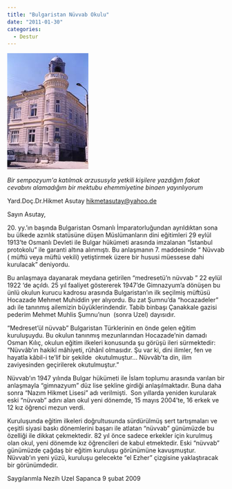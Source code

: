 ```yaml
---
title: "Bulgaristan Nüvvab Okulu"
date: "2011-01-30"
categories: 
  - Destur
---
```


[![nuv.jpeg](../uploads/2011/01/nuv.jpeg)](../uploads/2011/01/nuv.jpeg "nuv.jpeg")

_Bir sempozyum'a katılmak arzususyla yetkili kişilere yazdığım fakat cevabını alamadığım bir mektubu ehemmiyetine binaen yayınlıyorum_

Yard.Doç.Dr.Hikmet Asutay hikmetasutay@yahoo.de

Sayın Asutay,

20\. yy.’ın başında Bulgaristan Osmanlı İmparatorluğundan ayrıldıktan sona bu ülkede azınlık statüsüne düşen Müslümanların dini eğitimleri 29 eylül 1913’te Osmanlı Devleti ile Bulgar hükümeti arasında imzalanan “İstanbul protokolu” ile garanti altına alınmıştı. Bu anlaşmanın 7. maddesinde “ Nüvvab ( müftü veya müftü vekili) yetiştirmek üzere bir hususi müessese dahi kurulacak” deniyordu.

Bu anlaşmaya dayanarak meydana getirilen “medresetü’n nüvvab ” 22 eylül 1922 ‘de açıldı. 25 yıl faaliyet göstererek 1947’de Gimnazyum’a dönüşen bu ünlü okulun kurucu kadrosu arasında Bulgaristan’ın ilk seçilmiş müftüsü Hocazade Mehmet Muhiddin yer alıyordu. Bu zat Şumnu’da “hocazadeler” adı ile tanınmış ailemizin büyüklerindendir. Tabib binbaşı Çanakkale gazisi pederim Mehmet Muhlis Şumnu’nun  (sonra Uzel) dayısıdır.

“Medreset’ül nüvvab” Bulgaristan Türklerinin en önde gelen eğitim kuruluşuydu. Bu okulun tanınmış mezunlarından Hocazade’nin damadı Osman Kılıç, okulun eğitim ilkeleri konusunda şu görüşü ileri sürmektedir: “Nüvvâb’ın hakikî mâhiyeti, rûhânî olmasıdır. Şu var ki, dini ilimler, fen ve hayatla kâbil-i te’lif bir şekilde  okutulmuştur… Nüvvâb’ta din, ilim zaviyesinden geçirilerek okutulmuştur.”

Nüvvab’ın 1947 yılında Bulgar hükümeti ile İslam toplumu arasında varılan bir anlaşmayla “gimnazyum” düz lise şekline girdiği anlaşılmaktadır. Buna daha sonra “Nazım Hikmet Lisesi” adı verilmişti.  Son yıllarda yeniden kurularak eski “nüvvab” adını alan okul yeni dönemde, 15 mayıs 2004’te, 16 erkek ve 12 kız öğrenci mezun verdi.

Kuruluşunda eğitim ilkeleri doğrultusunda sürdürülmüş sert tartışmaları ve çeşitli siyasi baskı dönemlerini başarı ile atlatan “nüvvab” günümüzde bu özelliği ile dikkat çekmektedir. 82 yıl önce sadece erkekler için kurulmuş olan okul, yeni dönemde kız öğrencileri de kabul etmektedir. Eski “nüvvab” günümüzde çağdaş bir eğitim kuruluşu görünümüne kavuşmuştur. Nüvvab’ın yeni yüzü, kuruluşu gelecekte “el Ezher” çizgisine yaklaştıracak bir görünümdedir.

Saygılarımla Nezih Uzel Sapanca 9 şubat 2009
